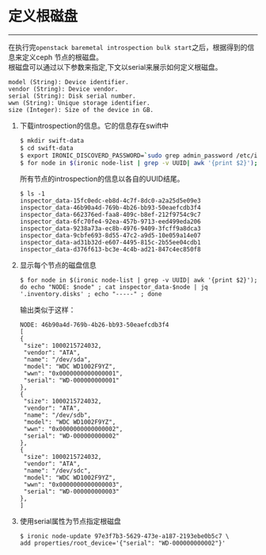 # 定义根磁盘

---

在执行完`openstack baremetal introspection bulk start`之后，根据得到的信息来定义ceph 节点的根磁盘。  
根磁盘可以通过以下参数来指定,下文以serial来展示如何定义根磁盘。

```
model (String): Device identifier.
vendor (String): Device vendor.
serial (String): Disk serial number.
wwn (String): Unique storage identifier.
size (Integer): Size of the device in GB.
```

1. 下载introspection的信息。它的信息存在swift中

   ```bash
   $ mkdir swift-data
   $ cd swift-data
   $ export IRONIC_DISCOVERD_PASSWORD=`sudo grep admin_password /etc/ironic-inspector/inspector.conf | egrep -v '^#'  | awk '{print $NF}'`
   $ for node in $(ironic node-list | grep -v UUID| awk '{print $2}'); do swift -U service:ironic -K $IRONIC_DISCOVERD_PASSWORD download ironic-inspector inspector_data-$node; done
   ```

   所有节点的introspection的信息以各自的UUID结尾。

   ```
   $ ls -1
   inspector_data-15fc0edc-eb8d-4c7f-8dc0-a2a25d5e09e3
   inspector_data-46b90a4d-769b-4b26-bb93-50eaefcdb3f4
   inspector_data-662376ed-faa8-409c-b8ef-212f9754c9c7
   inspector_data-6fc70fe4-92ea-457b-9713-eed499eda206
   inspector_data-9238a73a-ec8b-4976-9409-3fcff9a8dca3
   inspector_data-9cbfe693-8d55-47c2-a9d5-10e059a14e07
   inspector_data-ad31b32d-e607-4495-815c-2b55ee04cdb1
   inspector_data-d376f613-bc3e-4c4b-ad21-847c4ec850f8
   ```

2. 显示每个节点的磁盘信息

   ```
   $ for node in $(ironic node-list | grep -v UUID| awk '{print $2}'); do echo "NODE: $node" ; cat inspector_data-$node | jq '.inventory.disks' ; echo "-----" ; done
   ```

   输出类似于这样：

   ```
   NODE: 46b90a4d-769b-4b26-bb93-50eaefcdb3f4
   [
   {
    "size": 1000215724032,
    "vendor": "ATA",
    "name": "/dev/sda",
    "model": "WDC WD1002F9YZ",
    "wwn": "0x0000000000000001",
    "serial": "WD-000000000001"
   },
   {
    "size": 1000215724032,
    "vendor": "ATA",
    "name": "/dev/sdb",
    "model": "WDC WD1002F9YZ",
    "wwn": "0x0000000000000002",
    "serial": "WD-000000000002"
   },
   {
    "size": 1000215724032,
    "vendor": "ATA",
    "name": "/dev/sdc",
    "model": "WDC WD1002F9YZ",
    "wwn": "0x0000000000000003",
    "serial": "WD-000000000003"
   },
   ]
   ```

3. 使用serial属性为节点指定根磁盘
   ```
   $ ironic node-update 97e3f7b3-5629-473e-a187-2193ebe0b5c7 \
   add properties/root_device='{"serial": "WD-000000000002"}'
   ```



